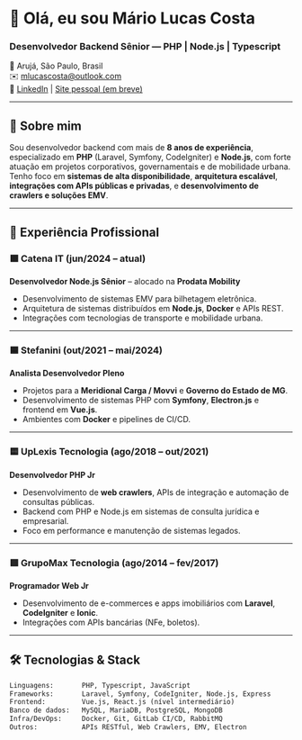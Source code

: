 # 👋 Olá, eu sou Mário Lucas Costa

### Desenvolvedor Backend Sênior — PHP | Node.js | Typescript  
📍 Arujá, São Paulo, Brasil  
✉️ [mlucascosta@outlook.com](mailto:mlucascosta@outlook.com)  
🔗 [LinkedIn](https://www.linkedin.com/in/mlucascosta/) | [Site pessoal (em breve)](https://mlucascosta.github.io)

---

## 🧠 Sobre mim

Sou desenvolvedor backend com mais de **8 anos de experiência**, especializado em **PHP** (Laravel, Symfony, CodeIgniter) e **Node.js**, com forte atuação em projetos corporativos, governamentais e de mobilidade urbana.  
Tenho foco em **sistemas de alta disponibilidade**, **arquitetura escalável**, **integrações com APIs públicas e privadas**, e **desenvolvimento de crawlers e soluções EMV**.

---

## 💼 Experiência Profissional

### 🟩 **Catena IT** (jun/2024 – atual)  
**Desenvolvedor Node.js Sênior** – alocado na **Prodata Mobility**  
- Desenvolvimento de sistemas EMV para bilhetagem eletrônica.
- Arquitetura de sistemas distribuídos em **Node.js**, **Docker** e APIs REST.
- Integrações com tecnologias de transporte e mobilidade urbana.

---

### 🟦 **Stefanini** (out/2021 – mai/2024)  
**Analista Desenvolvedor Pleno**  
- Projetos para a **Meridional Carga / Movvi** e **Governo do Estado de MG**.
- Desenvolvimento de sistemas PHP com **Symfony**, **Electron.js** e frontend em **Vue.js**.
- Ambientes com **Docker** e pipelines de CI/CD.

---

### 🟨 **UpLexis Tecnologia** (ago/2018 – out/2021)  
**Desenvolvedor PHP Jr**  
- Desenvolvimento de **web crawlers**, APIs de integração e automação de consultas públicas.
- Backend com PHP e Node.js em sistemas de consulta jurídica e empresarial.
- Foco em performance e manutenção de sistemas legados.

---

### 🟥 **GrupoMax Tecnologia** (ago/2014 – fev/2017)  
**Programador Web Jr**  
- Desenvolvimento de e-commerces e apps imobiliários com **Laravel**, **CodeIgniter** e **Ionic**.
- Integrações com APIs bancárias (NFe, boletos).

---

## 🛠️ Tecnologias & Stack

```txt
Linguagens:       PHP, Typescript, JavaScript
Frameworks:       Laravel, Symfony, CodeIgniter, Node.js, Express
Frontend:         Vue.js, React.js (nível intermediário)
Banco de dados:   MySQL, MariaDB, PostgreSQL, MongoDB
Infra/DevOps:     Docker, Git, GitLab CI/CD, RabbitMQ
Outros:           APIs RESTful, Web Crawlers, EMV, Electron
